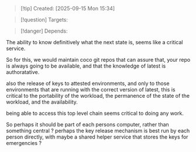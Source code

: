 
>[!tip] Created: [2025-09-15 Mon 15:34]

>[!question] Targets: 

>[!danger] Depends: 

The ability to know definitively what the next state is, seems like a critical service.

So for this, we would maintain coco git repos that can assure that, your repo is always going to be available, and that the knowledge of latest is authoratative.

also the release of keys to attested environments, and only to those environments that are running with the correct version of latest, this is critical to the portability of the workload, the permanence of the state of the workload, and the availability.

being able to access this top level chain seems critical to doing any work.

So perhaps it should be part of each persons computer, rather than something central ?
perhaps the key release mechanism is best run by each person directly, with maybe a shared helper service that stores the keys for emergencies ?